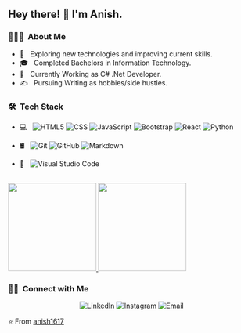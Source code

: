 

<h2> Hey there! 👋  I'm Anish.</h2>

<h3> 👨🏻‍💻 &nbsp;About Me </h3>

- 🤔 &nbsp; Exploring new technologies and improving current skills.
- 🎓 &nbsp; Completed Bachelors in Information Technology.
- 💼 &nbsp; Currently Working as C# .Net Developer.
- ✍️ &nbsp; Pursuing Writing as hobbies/side hustles.

<h3> 🛠 &nbsp;Tech Stack</h3>

- 💻 &nbsp;
  ![HTML5](https://img.shields.io/badge/-HTML5-333333?style=flat&logo=HTML5)
  ![CSS](https://img.shields.io/badge/-CSS-333333?style=flat&logo=CSS3&logoColor=1572B6)
  ![JavaScript](https://img.shields.io/badge/-JavaScript-333333?style=flat&logo=javascript)
  ![Bootstrap](https://img.shields.io/badge/-Bootstrap-333333?style=flat&logo=bootstrap&logoColor=563D7C)
  ![React](https://img.shields.io/badge/-React-333333?style=flat&logo=react)
  ![Python](https://img.shields.io/badge/-Python-333333?style=flat&logo=python)
  
- 🛢 &nbsp;
  ![Git](https://img.shields.io/badge/-Git-333333?style=flat&logo=git)
  ![GitHub](https://img.shields.io/badge/-GitHub-333333?style=flat&logo=github)
  ![Markdown](https://img.shields.io/badge/-Markdown-333333?style=flat&logo=markdown)
- 🔧 &nbsp;
  ![Visual Studio Code](https://img.shields.io/badge/-Visual%20Studio%20Code-333333?style=flat&logo=visual-studio-code&logoColor=007ACC)
<br/>

<a href="https://github.com/anish1617">
  <img height="180em" src="https://github-readme-stats.vercel.app/api?username=anish1617&theme=buefy&show_icons=true" />
  <img height="180em" src="https://github-readme-stats.vercel.app/api/top-langs/?username=anish1617&theme=buefy&layout=compact" />
</a>

<br/>

<h3> 🤝🏻 &nbsp;Connect with Me </h3>

<p align="center">
<a href="https://www.linkedin.com/in/anish1997/"><img alt="LinkedIn" src="https://img.shields.io/badge/LinkedIn-anish1997-blue?style=flat-square&logo=linkedin"></a>
<a href="https://www.instagram.com/an_ish1/"><img alt="Instagram" src="https://img.shields.io/badge/Instagram-an_ish1-blue?style=flat-square&logo=instagram"></a>
<a href="mailto:anishmandal1617@gmail.com"><img alt="Email" src="https://img.shields.io/badge/Email-anishmandal1617@gmail.com-blue?style=flat-square&logo=gmail"></a>
</p>

⭐️ From [anish1617](https://github.com/anish1617)
